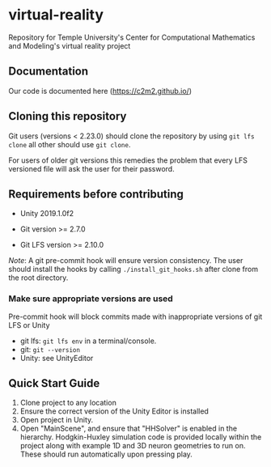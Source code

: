 # virtual-reality
Repository for Temple University's Center for Computational Mathematics and Modeling's virtual reality project

## Documentation
Our code is documented here (https://c2m2.github.io/)

## Cloning this repository
Git users (versions < 2.23.0) should clone the repository by using
`git lfs clone` all other should use `git clone`.

For users of older git versions this remedies the problem that every LFS versioned file will ask the user for their password.

## Requirements before contributing
- Unity 2019.1.0f2

- Git version >= 2.7.0

- Git LFS version >= 2.10.0

*Note*: A git pre-commit hook will ensure version consistency.
The user should install the hooks by calling `./install_git_hooks.sh` after clone from the root directory.

### Make sure appropriate versions are used
Pre-commit hook will block commits made with inappropriate versions of git LFS or Unity
- git lfs: `git lfs env` in a terminal/console.
- git: `git --version`
- Unity: see UnityEditor

## Quick Start Guide
1. Clone project to any location
2. Ensure the correct version of the Unity Editor is installed
3. Open project in Unity. 
4. Open "MainScene", and ensure that "HHSolver" is enabled in the hierarchy. Hodgkin-Huxley simulation code is provided locally within the project along with example 1D and 3D neuron geometries to run on. These should run automatically upon pressing play.

